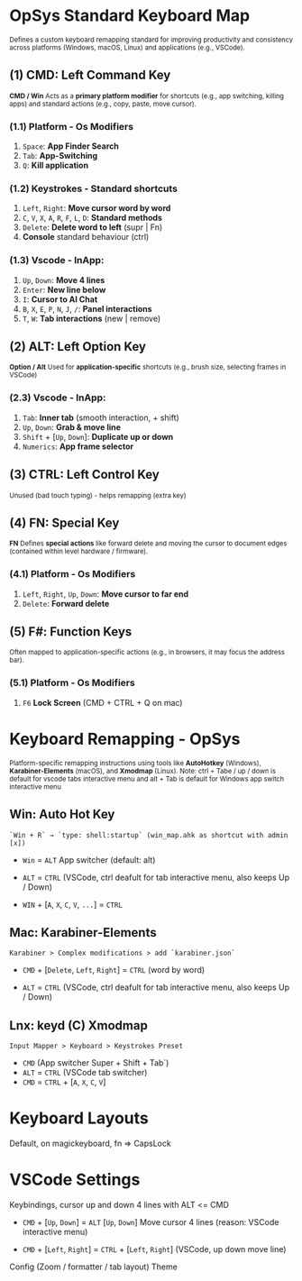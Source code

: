 # OpSys Standard Keyboard Map

<small> Defines a custom keyboard remapping standard for improving productivity and consistency across platforms (Windows, macOS, Linux) and applications (e.g., VSCode).</small>

## **(1) CMD**: Left Command Key

<small> **CMD / Win** Acts as a **primary platform modifier** for shortcuts (e.g., app switching, killing apps) and standard actions (e.g., copy, paste, move cursor).</small>

### (1.1) Platform - Os Modifiers

1. `Space`: **App Finder Search**
2. `Tab`: **App-Switching**
3. `Q`: **Kill application**

### (1.2) Keystrokes - Standard shortcuts

1. `Left`, `Right`: **Move cursor word by word**
2. `C`, `V`, `X`, `A`, `R`, `F`, `L`, `D`: **Standard methods**
3. `Delete`: **Delete word to left** (supr | Fn)
4. **Console** standard behaviour (ctrl)

### (1.3) Vscode - InApp:

1. `Up`, `Down`: **Move 4 lines**
2. `Enter`: **New line below**
3. `I`: **Cursor to AI Chat**
4. `B`, `X`, `E`, `P`, `N`, `J`, `/`: **Panel interactions**
5. `T`, `W`: **Tab interactions** (new | remove)

## **(2) ALT**: Left Option Key

<small> **Option / Alt** Used for **application-specific** shortcuts (e.g., brush size, selecting frames in VSCode)</small>


### (2.3) Vscode - InApp:

1. `Tab`: **Inner tab** (smooth interaction, + shift)
2. `Up`, `Down`: **Grab & move line**
2. `Shift` +  [`Up`, `Down`]: **Duplicate up or down**
5. `Numerics`: **App frame selector**

## **(3) CTRL**: Left Control Key

<small> Unused (bad touch typing) - helps remapping (extra key)</small>


## **(4) FN**: Special Key

<small> **FN** Defines **special actions** like forward delete and moving the cursor to document edges (contained within level hardware / firmware).
</small>

### (4.1) Platform - Os Modifiers

1. `Left`, `Right`, `Up`, `Down`: **Move cursor to far end**
2. `Delete`: **Forward delete**

## **(5) F#**: Function Keys
<small>Often mapped to application-specific actions (e.g., in browsers, it may focus the address bar).</small>

### (5.1) Platform - Os Modifiers
1. `F6` **Lock Screen** (CMD + CTRL + Q on mac)

# Keyboard Remapping - OpSys

<small> Platform-specific remapping instructions using tools like **AutoHotkey** (Windows), **Karabiner-Elements** (macOS), and **Xmodmap** (Linux). Note: ctrl + Tabe / up / down is default for vscode tabs interactive menu and alt + Tab is default for Windows app switch interactive menu</small>

## Win: Auto Hot Key
```
`Win + R` → `type: shell:startup` (win_map.ahk as shortcut with admin [x])
```
- `Win` = `ALT` App switcher (default: alt)
* `ALT` = `CTRL` (VSCode, ctrl deafult for tab interactive menu, also keeps Up / Down)
- `WIN` + [`A`, `X`, `C`, `V`, `...`] = `CTRL`


## Mac: Karabiner-Elements
```
Karabiner > Complex modifications > add `karabiner.json`
```
- `CMD` + [`Delete`, `Left`, `Right`] = `CTRL` (word by word)
* `ALT` = `CTRL` (VSCode, ctrl deafult for tab interactive menu, also keeps Up / Down)

## Lnx: keyd (C) Xmodmap
```
Input Mapper > Keyboard > Keystrokes Preset
```
- `CMD` (App switcher Super + Shift + Tab`)
- `ALT` = `CTRL` (VSCode tab switcher)
- `CMD` = `CTRL` + [`A`, `X`, `C`, `V`]

# Keyboard Layouts

Default, on magickeyboard, fn => CapsLock

# VSCode Settings

Keybindings, cursor up and down 4 lines with ALT <= CMD

* `CMD` + [`Up`, `Down`] = `ALT` [`Up`, `Down`] Move cursor 4 lines (reason: VSCode interactive menu)
- `CMD` + [`Left`, `Right`] = `CTRL` + [`Left`, `Right`] (VSCode, up down move line)

Config (Zoom / formatter / tab layout)
Theme
